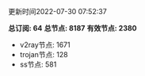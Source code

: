 更新时间2022-07-30 07:52:37

**总订阅: 64**
**总节点: 8187**
**有效节点: 2380**
- v2ray节点: 1671
- trojan节点: 128
- ss节点: 581
